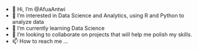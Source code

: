 - 👋 Hi, I’m @AfuaAntwi
- 👀 I’m interested in Data Science and Analytics, using R and Python to analyze data
- 🌱 I’m currently learning Data Science
- 💞️ I’m looking to collaborate on projects that will help me polish my skills.
- 📫 How to reach me ...

<!---
AfuaAntwi/AfuaAntwi is a ✨ special ✨ repository because its `README.md` (this file) appears on your GitHub profile.
You can click the Preview link to take a look at your changes.
--->
